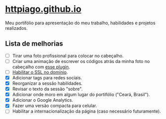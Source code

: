 # [httpiago.github.io](https://httpiago.github.io)
Meu portifólio para apresentação do meu trabalho, habilidades e projetos realizados.

## Lista de melhorias
- [ ] Tirar uma foto profissional para colocar no cabeçalho.
- [ ] Criar uma animação de escrever os códigos atrás da minha foto no cabeçalho com [esse plugin](https://github.com/mattboldt/typed.js/).
- [ ] [Habilitar o SSL no domínio](https://help.umbler.com/hc/pt-br/articles/201677189-Utilizando-SSL-na-Umbler#cf).
- [x] Adicionar tags para redes sociais.
- [x] Reorganizar a sessão habilidades.
- [x] Revisar o texto da sessão "sobre".
- [x] Adicionar onde moro em algum lugar do portifólio ("Ceará, Brasil").
- [x] Adicionar o Google Analytics.
- [x] Fazer uma versão compacta para celular.
- [ ] Habilitar a internacionalização da página (caso necessário futuramente).
